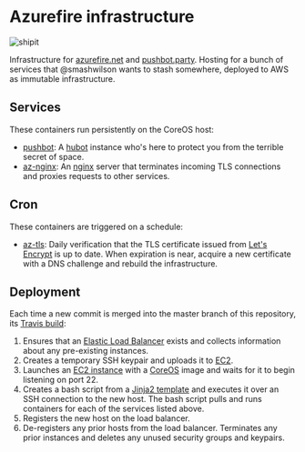 # Azurefire infrastructure

![shipit](https://github.com/smashwilson/az-infra/workflows/shipit/badge.svg)

Infrastructure for [azurefire.net](https://azurefire.net/) and [pushbot.party](https://pushbot.party/). Hosting for a bunch of services that @smashwilson wants to stash somewhere, deployed to AWS as immutable infrastructure.

## Services

These containers run persistently on the CoreOS host:

* [pushbot](https://github.com/smashwilson/pushbot): A [hubot](https://hubot.github.com/) instance who's here to protect you from the terrible secret of space.
* [az-nginx](https://github.com/smashwilson/az-nginx): An [nginx](https://nginx.org/en/docs/) server that terminates incoming TLS connections and proxies requests to other services.

## Cron

These containers are triggered on a schedule:

* [az-tls](https://github.com/smashwilson/az-tls): Daily verification that the TLS certificate issued from [Let's Encrypt](https://letsencrypt.org/) is up to date. When expiration is near, acquire a new certificate with a DNS challenge and rebuild the infrastructure.

## Deployment

Each time a new commit is merged into the master branch of this repository, its [Travis build](https://travis-ci.org/smashwilson/azurefire-infra/branches/):

1. Ensures that an [Elastic Load Balancer](http://docs.aws.amazon.com/elasticloadbalancing/latest/classic/introduction.html) exists and collects information about any pre-existing instances.
2. Creates a temporary SSH keypair and uploads it to [EC2](http://docs.aws.amazon.com/AWSEC2/latest/UserGuide/ec2-key-pairs.html).
3. Launches an [EC2 instance](http://docs.aws.amazon.com/AWSEC2/latest/UserGuide/concepts.html) with a [CoreOS]() image and waits for it to begin listening on port 22.
4. Creates a bash script from a [Jinja2 template](./template/bootstrap.sh.j2) and executes it over an SSH connection to the new host. The bash script pulls and runs containers for each of the services listed above.
5. Registers the new host on the load balancer.
6. De-registers any prior hosts from the load balancer. Terminates any prior instances and deletes any unused security groups and keypairs.
